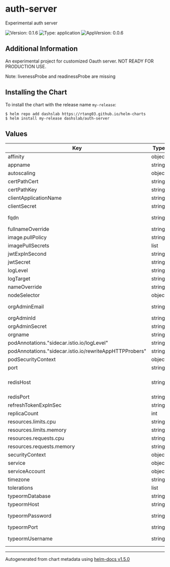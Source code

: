 # auth-server

Experimental auth server

![Version: 0.1.6](https://img.shields.io/badge/Version-0.1.6-informational?style=flat-square) ![Type: application](https://img.shields.io/badge/Type-application-informational?style=flat-square) ![AppVersion: 0.0.6](https://img.shields.io/badge/AppVersion-0.0.6-informational?style=flat-square)

## Additional Information

An experimental project for customized Oauth server. NOT READY FOR PRODUCTION USE.

Note: livenessProbe and readinessProbe are missing

## Installing the Chart

To install the chart with the release name `my-release`:

```console
$ helm repo add dashslab https://rtang03.github.io/helm-charts
$ helm install my-release dashslab/auth-server
```

## Values

| Key | Type | Default | Description |
|-----|------|---------|-------------|
| affinity | object | internal value | Fixture |
| appname | string | internal value | Fixture |
| autoscaling | object | internal value | Fixture |
| certPathCert | string | `"/cert/tls.crt"` |  |
| certPathKey | string | internal value | Fixture |
| clientApplicationName | string | internal value | Fixture |
| clientSecret | string | `"password"` |  |
| fqdn | string | `"uat-ORGNAME.cdi.network"` | fqdn used by Istio gateway |
| fullnameOverride | string | internal value | Fixture |
| image.pullPolicy | string | internal value | Fixture |
| imagePullSecrets | list | internal value | Fixture |
| jwtExpInSecond | string | `"900"` |  |
| jwtSecret | string | `"secret"` |  |
| logLevel | string | `"debug"` |  |
| logTarget | string | `"console"` |  |
| nameOverride | string | internal value | Fixture |
| nodeSelector | object | internal value | Fixture |
| orgAdminEmail | string | `"admin@myorg.net"` | Organization admin email |
| orgAdminId | string | `"myadmin"` | admin id |
| orgAdminSecret | string | `"xxxxx"` | admin secret |
| orgname | string | `"ORGNAME"` |  |
| podAnnotations."sidecar.istio.io/logLevel" | string | `"warning"` | trace|debug|info|warning|error|critical|off |
| podAnnotations."sidecar.istio.io/rewriteAppHTTPProbers" | string | internal value | Fixture |
| podSecurityContext | object | internal value | Fixture |
| port | string | `"8443"` |  |
| redisHost | string | `"redisearch-ORGNAME"` | hostname (istio VS or k8s service) |
| redisPort | string | internal value | Fixture |
| refreshTokenExpInSec | string | `"86400"` | (depreciated) |
| replicaCount | int | internal value | Fixture |
| resources.limits.cpu | string | `"125m"` |  |
| resources.limits.memory | string | `"256Mi"` |  |
| resources.requests.cpu | string | `"25m"` |  |
| resources.requests.memory | string | `"64Mi"` |  |
| securityContext | object | internal value | Fixture |
| service | object | internal value | Fixture |
| serviceAccount | object | internal value | Fixture |
| timezone | string | `"Asia/Hong_Kong"` |  |
| tolerations | list | internal value | Fixture |
| typeormDatabase | string | internal value | Fixture |
| typeormHost | string | internal value | Fixture |
| typeormPassword | string | `"docker"` | Psql password |
| typeormPort | string | internal value | Fixture |
| typeormUsername | string | `"postgres"` | Psql username |

----------------------------------------------
Autogenerated from chart metadata using [helm-docs v1.5.0](https://github.com/norwoodj/helm-docs/releases/v1.5.0)
